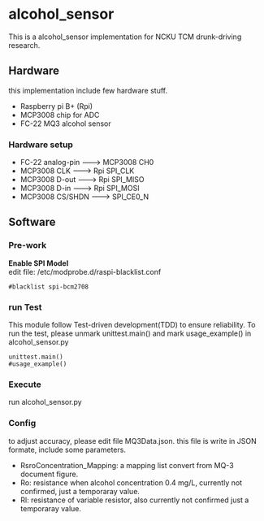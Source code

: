 # alcohol_sensor
This is a alcohol_sensor implementation for NCKU TCM drunk-driving research.

## Hardware
this implementation include few hardware stuff.
* Raspberry pi B+ (Rpi)
* MCP3008 chip for ADC
* FC-22 MQ3 alcohol sensor

### Hardware setup
* FC-22 analog-pin ---> MCP3008 CH0
* MCP3008 CLK ---> Rpi SPI_CLK
* MCP3008 D-out ---> Rpi SPI_MISO
* MCP3008 D-in ---> Rpi SPI_MOSI
* MCP3008 CS/SHDN ---> SPI_CE0_N

## Software
### Pre-work
**Enable SPI Model**  
edit file: /etc/modprobe.d/raspi-blacklist.conf
```
#blacklist spi-bcm2708
```

### run Test
This module follow Test-driven development(TDD) to ensure reliability.
To run the test, please unmark unittest.main() and mark usage_example() in alcohol_sensor.py
```
unittest.main()
#usage_example()
```

### Execute
run alcohol_sensor.py

### Config
to adjust accuracy, please edit file MQ3Data.json.
this file is write in JSON formate, include some parameters.
* RsroConcentration_Mapping: a mapping list convert from MQ-3 document figure.
* Ro: resistance when alcohol concentration 0.4 mg/L, currently not confirmed, just a temporaray value.
* Rl: resistance of variable resistor, also currently not confirmed just a temporaray value.
